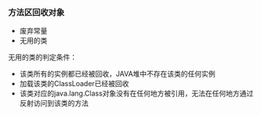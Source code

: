 ### 方法区回收对象 ###
* 废弃常量
* 无用的类

无用的类的判定条件：
* 该类所有的实例都已经被回收，JAVA堆中不存在该类的任何实例
* 加载该类的ClassLoader已经被回收
* 该类对应的java.lang.Class对象没有在任何地方被引用，无法在任何地方通过反射访问到该类的方法